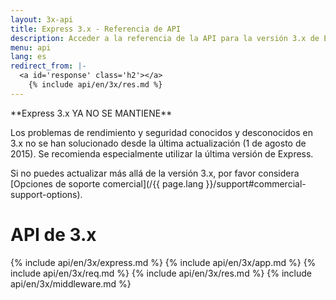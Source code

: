 ```yaml
---
layout: 3x-api
title: Express 3.x - Referencia de API
description: Acceder a la referencia de la API para la versión 3.x de Express.js, destacando que esta versión es final de vida y ya no se mantiene - incluye detalles sobre módulos y métodos.
menu: api
lang: es
redirect_from: |-
  <a id='response' class='h2'></a>
    {% include api/en/3x/res.md %}
---
```


<div id="api-doc" markdown="1">

  <div class="doc-box doc-warn" markdown="1">
  **Express 3.x YA NO SE MANTIENE**

Los problemas de rendimiento y seguridad conocidos y desconocidos en 3.x no se han solucionado desde la última actualización (1 de agosto de 2015). Se recomienda especialmente utilizar la última versión de Express.

Si no puedes actualizar más allá de la versión 3.x, por favor considera [Opciones de soporte comercial](/{{ page.lang }}/support#commercial-support-options).

  </div>

  <h1>API de 3.x</h1>

{% include api/en/3x/express.md %}
{% include api/en/3x/app.md %}
{% include api/en/3x/req.md %}
{% include api/en/3x/res.md %}
{% include api/en/3x/middleware.md %}

</div>

